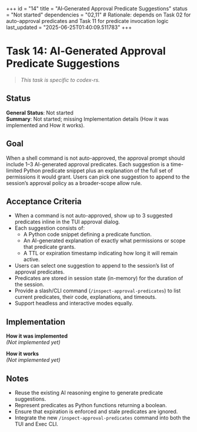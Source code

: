+++
id = "14"
title = "AI‑Generated Approval Predicate Suggestions"
status = "Not started"
dependencies = "02,11" # Rationale: depends on Task 02 for auto-approval predicates and Task 11 for predicate invocation logic
last_updated = "2025-06-25T01:40:09.511783"
+++

# Task 14: AI‑Generated Approval Predicate Suggestions

> *This task is specific to codex-rs.*

## Status

**General Status**: Not started  
**Summary**: Not started; missing Implementation details (How it was implemented and How it works).

## Goal

When a shell command is not auto-approved, the approval prompt should include 1–3 AI-generated approval predicates. Each suggestion is a time-limited Python predicate snippet plus an explanation of the full set of permissions it would grant. Users can pick one suggestion to append to the session’s approval policy as a broader-scope allow rule.

## Acceptance Criteria

- When a command is not auto-approved, show up to 3 suggested predicates inline in the TUI approval dialog.
- Each suggestion consists of:
  - A Python code snippet defining a predicate function.
  - An AI-generated explanation of exactly what permissions or scope that predicate grants.
  - A TTL or expiration timestamp indicating how long it will remain active.
- Users can select one suggestion to append to the session’s list of approval predicates.
- Predicates are stored in session state (in-memory) for the duration of the session.
- Provide a slash/CLI command (`/inspect-approval-predicates`) to list current predicates, their code, explanations, and timeouts.
- Support headless and interactive modes equally.

## Implementation

**How it was implemented**  
*(Not implemented yet)*

**How it works**  
*(Not implemented yet)*

## Notes

- Reuse the existing AI reasoning engine to generate predicate suggestions.
- Represent predicates as Python functions returning a boolean.
- Ensure that expiration is enforced and stale predicates are ignored.
- Integrate the new `/inspect-approval-predicates` command into both the TUI and Exec CLI.
